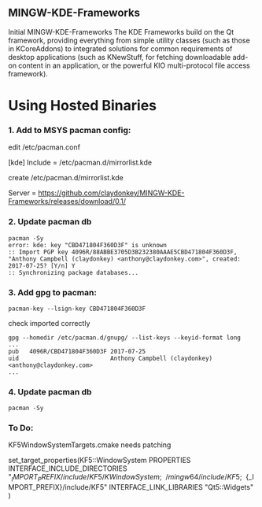## MINGW-KDE-Frameworks
Initial MINGW-KDE-Frameworks
The KDE Frameworks build on the Qt framework, providing everything from simple utility classes (such as those in KCoreAddons) to integrated solutions for common requirements of desktop applications (such as KNewStuff, for fetching downloadable add-on content in an application, or the powerful KIO multi-protocol file access framework).

# Using Hosted Binaries
### 1. Add to MSYS pacman config:

edit /etc/pacman.conf

[kde]
Include = /etc/pacman.d/mirrorlist.kde

create /etc/pacman.d/mirrorlist.kde

Server = https://github.com/claydonkey/MINGW-KDE-Frameworks/releases/download/0.1/

### 2. Update pacman db

```
pacman -Sy
error: kde: key "CBD471804F360D3F" is unknown
:: Import PGP key 4096R/88ABBE3705D3B232380AAAE5CBD471804F360D3F, "Anthony Campbell (claydonkey) <anthony@claydonkey.com>", created:      2017-07-25? [Y/n] Y
:: Synchronizing package databases...
```

### 3. Add gpg to pacman:
```
pacman-key --lsign-key CBD471804F360D3F
```
check imported correctly
```
gpg --homedir /etc/pacman.d/gnupg/ --list-keys --keyid-format long
...
pub   4096R/CBD471804F360D3F 2017-07-25
uid                          Anthony Campbell (claydonkey) <anthony@claydonkey.com>
...
```

### 4. Update pacman db
```
pacman -Sy
```
### To Do:
KF5WindowSystemTargets.cmake needs patching

set_target_properties(KF5::WindowSystem PROPERTIES
  INTERFACE_INCLUDE_DIRECTORIES "${_IMPORT_PREFIX}/include/KF5/KWindowSystem;~~/mingw64/include/KF5;~~${_IMPORT_PREFIX}/include/KF5"
  INTERFACE_LINK_LIBRARIES "Qt5::Widgets"
)
